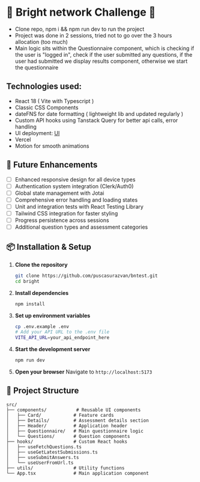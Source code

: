 # 🚀 Bright network Challenge 🚀

- Clone repo, npm i && npm run dev to run the project
- Project was done in 2 sessions, tried not to go over the 3 hours allocation (too much)
- Main logic sits within the Questionnaire component, which is checking if the user is "logged in", check if the user submitted any questions, if the user had submitted we display results component, otherwise we start the questionnaire

## Technologies used:

- React 18 ( Vite with Typescript )
- Classic CSS Components
- dateFNS for date formatting ( lightweight lib and updated regularly )
- Custom API hooks using Tanstack Query for better api calls, error handling
- UI deployment: [UI](https://bntest.vercel.app)
- Vercel
- Motion for smooth animations

## 🔮 Future Enhancements

- [ ] Enhanced responsive design for all device types
- [ ] Authentication system integration (Clerk/Auth0)
- [ ] Global state management with Jotai
- [ ] Comprehensive error handling and loading states
- [ ] Unit and integration tests with React Testing Library
- [ ] Tailwind CSS integration for faster styling
- [ ] Progress persistence across sessions
- [ ] Additional question types and assessment categories

## 📦 Installation & Setup

1. **Clone the repository**

   ```bash
   git clone https://github.com/puscasurazvan/bntest.git
   cd bright
   ```

2. **Install dependencies**

   ```bash
   npm install
   ```

3. **Set up environment variables**

   ```bash
   cp .env.example .env
   # Add your API URL to the .env file
   VITE_API_URL=your_api_endpoint_here
   ```

4. **Start the development server**

   ```bash
   npm run dev
   ```

5. **Open your browser**
   Navigate to `http://localhost:5173`

## 📁 Project Structure

```
src/
├── components/           # Reusable UI components
│   ├── Card/            # Feature cards
│   ├── Details/         # Assessment details section
│   ├── Header/          # Application header
│   ├── Questionnaire/   # Main questionnaire logic
│   └── Questions/       # Question components
├── hooks/               # Custom React hooks
│   ├── useFetchQuestions.ts
│   ├── useGetLatestSubmissions.ts
│   ├── useSubmitAnswers.ts
│   └── useUserFromUrl.ts
├── utils/               # Utility functions
└── App.tsx              # Main application component
```

